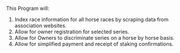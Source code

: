 This Program will:
1. Index race information for all horse races by scraping data from association websites.
2. Allow for owner registration for selected series.
3. Allow for Owners to discriminate series on a horse by horse basis.
4. Allow for simplified payment and receipt of staking confirmations.
